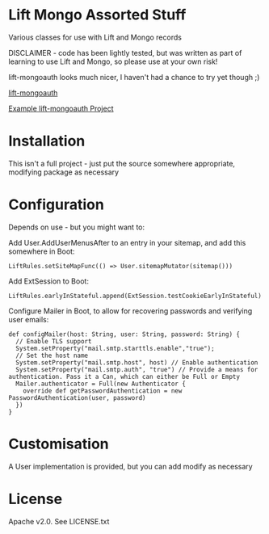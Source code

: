 # Lift Mongo Assorted Stuff
Various classes for use with Lift and Mongo records

DISCLAIMER - code has been lightly tested, but was written as part of learning to use Lift and Mongo, so please use at your own risk!

lift-mongoauth looks much nicer, I haven't had a chance to try yet though ;)

[lift-mongoauth](https://github.com/eltimn/lift-mongoauth)

[Example lift-mongoauth Project](https://github.com/eltimn/lift-mongo.g8)

# Installation
This isn't a full project - just put the source somewhere appropriate, modifying package as necessary

# Configuration
Depends on use - but you might want to:

Add User.AddUserMenusAfter to an entry in your sitemap, and add this somewhere in Boot:
 
	LiftRules.setSiteMapFunc(() => User.sitemapMutator(sitemap()))

Add ExtSession to Boot:

	LiftRules.earlyInStateful.append(ExtSession.testCookieEarlyInStateful)

Configure Mailer in Boot, to allow for recovering passwords and verifying user emails:

	def configMailer(host: String, user: String, password: String) {
	  // Enable TLS support
	  System.setProperty("mail.smtp.starttls.enable","true");
	  // Set the host name
	  System.setProperty("mail.smtp.host", host) // Enable authentication
	  System.setProperty("mail.smtp.auth", "true") // Provide a means for authentication. Pass it a Can, which can either be Full or Empty
	  Mailer.authenticator = Full(new Authenticator {
	    override def getPasswordAuthentication = new PasswordAuthentication(user, password)
	  })
	}

# Customisation
A User implementation is provided, but you can add modify as necessary

# License
Apache v2.0. See LICENSE.txt
